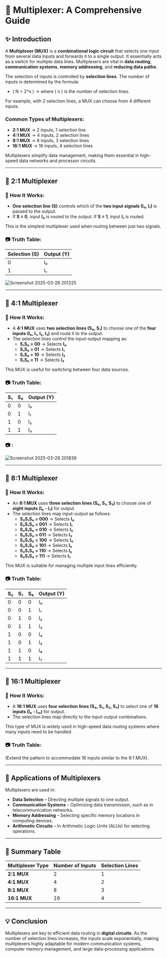 # 📘 **Multiplexer: A Comprehensive Guide**

## ✨ **Introduction**
A **Multiplexer (MUX)** is a **combinational logic circuit** that selects one input from several data inputs and forwards it to a single output. It essentially acts as a switch for multiple data lines. Multiplexers are vital in **data routing**, **communication systems**, **memory addressing**, and **reducing data paths**.

The selection of inputs is controlled by **selection lines**. The number of inputs is determined by the formula:

- \( N = 2^n \) → where \( n \) is the number of selection lines.
  
For example, with 2 selection lines, a MUX can choose from 4 different inputs.

### **Common Types of Multiplexers**:
- **2:1 MUX** → 2 inputs, 1 selection line
- **4:1 MUX** → 4 inputs, 2 selection lines
- **8:1 MUX** → 8 inputs, 3 selection lines
- **16:1 MUX** → 16 inputs, 4 selection lines

Multiplexers simplify data management, making them essential in high-speed data networks and processor circuits.

---

## 📌 **2:1 Multiplexer**

### 🔹 **How It Works:**
- **One selection line (S)** controls which of the **two input signals (I₀, I₁)** is passed to the output.
- If **S = 0**, input **I₀** is routed to the output. If **S = 1**, input **I₁** is routed.

This is the simplest multiplexer used when routing between just two signals.

### 📷 **Truth Table**:

| Selection (S) | Output (Y) |
|---------------|------------|
| 0             | I₀         |
| 1             | I₁         |

![Screenshot 2025-03-28 201225](https://github.com/user-attachments/assets/ab3c6436-d243-4ace-806a-6004b783e428)

---

## 📌 **4:1 Multiplexer**

### 🔹 **How It Works:**
- A **4:1 MUX** uses **two selection lines (S₀, S₁)** to choose one of the **four inputs (I₀, I₁, I₂, I₃)** and route it to the output.
- The selection lines control the input-output mapping as:
  - **S₁S₀ = 00** → Selects **I₀**
  - **S₁S₀ = 01** → Selects **I₁**
  - **S₁S₀ = 10** → Selects **I₂**
  - **S₁S₀ = 11** → Selects **I₃**

This MUX is useful for switching between four data sources.

### 📷 **Truth Table**:

| S₁ | S₀ | Output (Y) |
|----|----|------------|
| 0  | 0  | I₀         |
| 0  | 1  | I₁         |
| 1  | 0  | I₂         |
| 1  | 1  | I₃         |
### 📷 :

![Screenshot 2025-03-28 201839](https://github.com/user-attachments/assets/980adefd-7804-400e-bee2-a0f6ecb27908)

---

## 📌 **8:1 Multiplexer**

### 🔹 **How It Works:**
- An **8:1 MUX** uses **three selection lines (S₀, S₁, S₂)** to choose one of **eight inputs (I₀ - I₇)** for output.
- The selection lines map input-output as follows:
  - **S₂S₁S₀ = 000** → Selects **I₀**
  - **S₂S₁S₀ = 001** → Selects **I₁**
  - **S₂S₁S₀ = 010** → Selects **I₂**
  - **S₂S₁S₀ = 011** → Selects **I₃**
  - **S₂S₁S₀ = 100** → Selects **I₄**
  - **S₂S₁S₀ = 101** → Selects **I₅**
  - **S₂S₁S₀ = 110** → Selects **I₆**
  - **S₂S₁S₀ = 111** → Selects **I₇**

This MUX is suitable for managing multiple input lines efficiently.

### 📷 **Truth Table**:

| S₂ | S₁ | S₀ | Output (Y) |
|----|----|----|------------|
| 0  | 0  | 0  | I₀         |
| 0  | 0  | 1  | I₁         |
| 0  | 1  | 0  | I₂         |
| 0  | 1  | 1  | I₃         |
| 1  | 0  | 0  | I₄         |
| 1  | 0  | 1  | I₅         |
| 1  | 1  | 0  | I₆         |
| 1  | 1  | 1  | I₇         |

---

## 📌 **16:1 Multiplexer**

### 🔹 **How It Works:**
- A **16:1 MUX** uses **four selection lines (S₀, S₁, S₂, S₃)** to select one of **16 inputs (I₀ - I₁₅)** for output.
- The selection lines map directly to the input-output combinations.

This type of MUX is widely used in high-speed data routing systems where many inputs need to be handled.

### 📷 **Truth Table:**
(Extend the pattern to accommodate 16 inputs similar to the 8:1 MUX).

---

## 📌 **Applications of Multiplexers**
Multiplexers are used in:
- **Data Selection** – Directing multiple signals to one output.
- **Communication Systems** – Optimizing data transmission, such as in telecommunication networks.
- **Memory Addressing** – Selecting specific memory locations in computing devices.
- **Arithmetic Circuits** – In Arithmetic Logic Units (ALUs) for selecting operations.

---

## 📌 **Summary Table**

| Multiplexer Type | Number of Inputs | Selection Lines |
|------------------|------------------|-----------------|
| **2:1 MUX**      | 2                | 1               |
| **4:1 MUX**      | 4                | 2               |
| **8:1 MUX**      | 8                | 3               |
| **16:1 MUX**     | 16               | 4               |

---

## 💡 **Conclusion**
Multiplexers are key to efficient data routing in **digital circuits**. As the number of selection lines increases, the inputs scale exponentially, making multiplexers highly adaptable for modern communication systems, computer memory management, and large data-processing applications.
